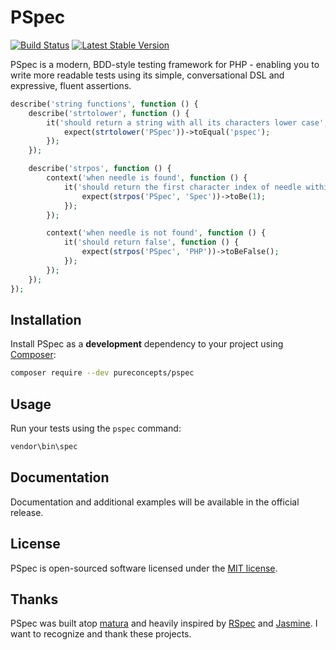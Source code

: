 # PSpec

[![Build Status](https://travis-ci.org/jasonmccreary/pspec.svg?branch=master)](https://travis-ci.org/jasonmccreary/pspec) [![Latest Stable Version](https://poser.pugx.org/jasonmccreary/pspec/v/stable.png)](https://packagist.org/packages/jasonmccreary/pspec)

PSpec is a modern, BDD-style testing framework for PHP - enabling you to write more readable tests using its simple, conversational DSL and expressive, fluent assertions.

```php
describe('string functions', function () {
    describe('strtolower', function () {
        it('should return a string with all its characters lower case', function () {
            expect(strtolower('PSpec'))->toEqual('pspec');
        });
    });

    describe('strpos', function () {
        context('when needle is found', function () {
            it('should return the first character index of needle within haystack', function () {
                expect(strpos('PSpec', 'Spec'))->toBe(1);
            });
        });

        context('when needle is not found', function () {
            it('should return false', function () {
                expect(strpos('PSpec', 'PHP'))->toBeFalse();
            });
        });
    });
});
```

## Installation

Install PSpec as a **development** dependency to your project using [Composer](https://getcomposer.org):

```sh
composer require --dev pureconcepts/pspec
```

## Usage

Run your tests using the `pspec` command:

```sh
vendor\bin\spec
```

## Documentation

Documentation and additional examples will be available in the official release.

## License

PSpec is open-sourced software licensed under the [MIT license](http://opensource.org/licenses/MIT).

## Thanks

PSpec was built atop [matura](https://github.com/jacobstr/matura) and heavily inspired by [RSpec](https://github.com/rspec/rspec-core) and [Jasmine](https://github.com/jasmine/jasmine). I want to recognize and thank these projects.
